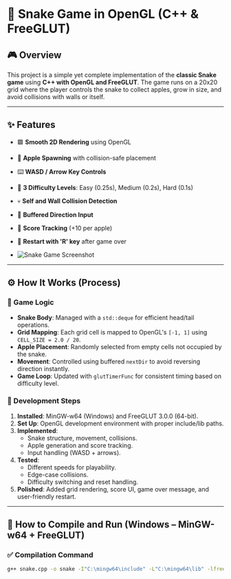 ﻿# 🐍 Snake Game in OpenGL (C++ & FreeGLUT)

## 🎮 Overview

This project is a simple yet complete implementation of the **classic Snake game** using **C++ with OpenGL and FreeGLUT**. The game runs on a 20x20 grid where the player controls the snake to collect apples, grow in size, and avoid collisions with walls or itself.

---

## ✨ Features

- 🟩 **Smooth 2D Rendering** using OpenGL
- 🎯 **Apple Spawning** with collision-safe placement
- ⌨️ **WASD / Arrow Key Controls**
- 🚦 **3 Difficulty Levels**: Easy (0.25s), Medium (0.2s), Hard (0.1s)
- 💀 **Self and Wall Collision Detection**
- 🧠 **Buffered Direction Input**
- 🧾 **Score Tracking** (+10 per apple)
- 🔁 **Restart with 'R' key** after game over

- ![Snake Game Screenshot](https://res.cloudinary.com/dso7gnmps/image/upload/v1749628020/Screenshot_2025-06-11_104207_tqlbth.png)


---

## ⚙️ How It Works (Process)

### 🧠 Game Logic

- **Snake Body**: Managed with a `std::deque` for efficient head/tail operations.
- **Grid Mapping**: Each grid cell is mapped to OpenGL's `[-1, 1]` using `CELL_SIZE = 2.0 / 20`.
- **Apple Placement**: Randomly selected from empty cells not occupied by the snake.
- **Movement**: Controlled using buffered `nextDir` to avoid reversing direction instantly.
- **Game Loop**: Updated with `glutTimerFunc` for consistent timing based on difficulty level.

### 🧪 Development Steps

1. **Installed**: MinGW-w64 (Windows) and FreeGLUT 3.0.0 (64-bit).
2. **Set Up**: OpenGL development environment with proper include/lib paths.
3. **Implemented**:
   - Snake structure, movement, collisions.
   - Apple generation and score tracking.
   - Input handling (WASD + arrows).
4. **Tested**:
   - Different speeds for playability.
   - Edge-case collisions.
   - Difficulty switching and reset handling.
5. **Polished**: Added grid rendering, score UI, game over message, and user-friendly restart.

---

## 🧱 How to Compile and Run (Windows – MinGW-w64 + FreeGLUT)

### ✅ Compilation Command

```bash
g++ snake.cpp -o snake -I"C:\mingw64\include" -L"C:\mingw64\lib" -lfreeglut -lopengl32 -lglu32
